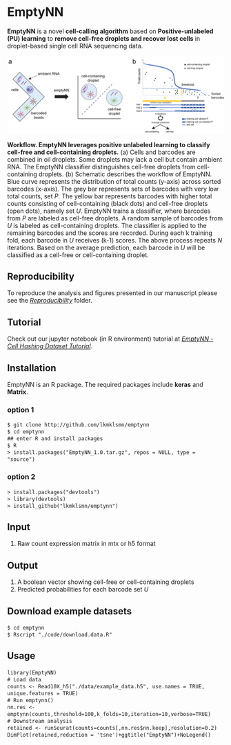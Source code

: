 # EmptyNN
**EmptyNN** is a novel **cell-calling algorithm** based on **Positive-unlabeled (PU) learning** to **remove cell-free droplets and recover lost cells** in droplet-based single cell RNA sequencing data.

<p align="center">
<img src="Figure 1.png">
</p>

**Workflow. EmptyNN leverages positive unlabeled learning to classify cell-free and cell-containing droplets.** (a) Cells and barcodes are combined in oil droplets. Some droplets may lack a cell but contain ambient RNA. The EmptyNN classifier distinguishes cell-free droplets from cell-containing droplets. (b) Schematic describes the workflow of EmptyNN. Blue curve represents the distribution of total counts (y-axis) across sorted barcodes (x-axis). The grey bar represents sets of barcodes with very low total counts, set *P*. The yellow bar represents barcodes with higher total counts consisting of cell-containing (black dots) and cell-free droplets (open dots), namely set *U*. EmptyNN trains a classifier, where barcodes from *P* are labeled as cell-free droplets. A random sample of barcodes from *U* is labeled as cell-containing droplets. The classifier is applied to the remaining barcodes and the scores are recorded. During each k training fold, each barcode in *U* receives (k-1) scores. The above process repeats *N* iterations. Based on the average prediction, each barcode in *U* will be classified as a cell-free or cell-containing droplet.

## Reproducibility
To reproduce the analysis and figures presented in our manuscript please see the [*Reproducibility*](https://github.com/lkmklsmn/emptynn/tree/master/Reproducibility) folder.

## Tutorial
Check out our jupyter notebook (in R environment) tutorial at [*EmptyNN - Cell Hashing Dataset Tutorial*](https://github.com/lkmklsmn/empty_nn/blob/master/Reproducibility/EmptyNN%20-%20Cell%20Hashing%20Dataset%20Tutorial.ipynb).

## Installation
EmptyNN is an R package. The required packages include **keras** and **Matrix**.

### option 1
```
$ git clone http://github.com/lkmklsmn/emptynn
$ cd emptynn
## enter R and install packages
$ R
> install.packages("EmptyNN_1.0.tar.gz", repos = NULL, type = "source")
```
### option 2
```
> install.packages("devtools")
> library(devtools)
> install_github("lkmklsmn/emptynn")
```
## Input
1. Raw count expression matrix in mtx or h5 format

## Output
1. A boolean vector showing cell-free or cell-containing droplets
2. Predicted probabilities for each barcode set *U*

## Download example datasets
```
$ cd emptynn
$ Rscript "./code/download.data.R"
```
## Usage
```
library(EmptyNN)
# Load data
counts <- Read10X_h5("./data/example_data.h5", use.names = TRUE, unique.features = TRUE)
# Run emptynn()
nn.res <- emptynn(counts,threshold=100,k_folds=10,iteration=10,verbose=TRUE)
# Downstream analysis
retained <- runSeurat(counts=counts[,nn.res$nn.keep],resolution=0.2)
DimPlot(retained,reduction = 'tsne')+ggtitle("EmptyNN")+NoLegend()
```
